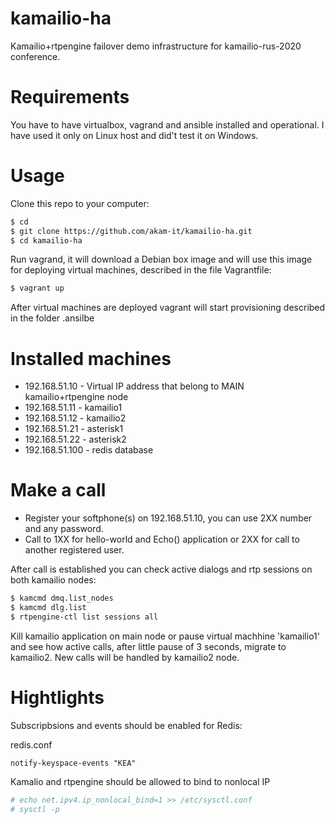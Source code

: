 # kamailio-ha
Kamailio+rtpengine failover demo infrastructure for kamailio-rus-2020 conference.

# Requirements
You have to have virtualbox, vagrand and ansible installed and operational. I have used it only on Linux host and did't test it on Windows.

# Usage
Clone this repo to your computer:
```sh
$ cd
$ git clone https://github.com/akam-it/kamailio-ha.git
$ cd kamailio-ha
```

Run vagrand, it will download a Debian box image and will use this image for deploying virtual machines, described in the file Vagrantfile:
```sh
$ vagrant up
```

After virtual machines are deployed vagrant will start provisioning described in the folder .ansilbe

# Installed machines
- 192.168.51.10 - Virtual IP address that belong to MAIN kamailio+rtpengine node
- 192.168.51.11 - kamailio1
- 192.168.51.12 - kamailio2
- 192.168.51.21 - asterisk1
- 192.168.51.22 - asterisk2
- 192.168.51.100 - redis database

# Make a call
- Register your softphone(s) on 192.168.51.10, you can use 2XX number and any password.
- Call to 1XX for hello-world and Echo() application or 2XX for call to another registered user.

After call is established you can check active dialogs and rtp sessions on both kamailio nodes:
```sh
$ kamcmd dmq.list_nodes
$ kamcmd dlg.list
$ rtpengine-ctl list sessions all
```

Kill kamailio application on main node  or pause virtual machhine 'kamailio1' and see how active calls, after little pause of 3 seconds, migrate to kamailio2. New calls will be handled by kamailio2 node.

# Hightlights
Subscripbsions and events should be enabled for Redis:

redis.conf
```
notify-keyspace-events "KEA"
```


Kamalio and rtpengine should be allowed to bind to nonlocal IP
```sh
# echo net.ipv4.ip_nonlocal_bind=1 >> /etc/sysctl.conf
# sysctl -p
```


